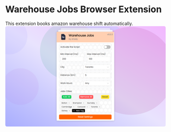 # Warehouse Jobs Browser Extension

This extension books amazon warehouse shift automatically.
![Warehouse Jobs](src/assets/screenshot.png)
